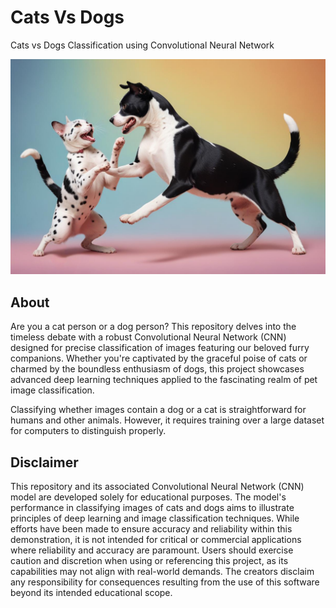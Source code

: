 # Cats Vs Dogs

Cats vs Dogs Classification using Convolutional Neural Network

<img src="https://raw.githubusercontent.com/priyanshudutta04/priyanshudutta04/main/git%20images/pikaso_edit.png">

## About

Are you a cat person or a dog person? This repository delves into the timeless debate with a robust Convolutional Neural Network (CNN) designed for precise classification of images featuring our beloved furry companions. Whether you're captivated by the graceful poise of cats or charmed by the boundless enthusiasm of dogs, this project showcases advanced deep learning techniques applied to the fascinating realm of pet image classification.

Classifying whether images contain a dog or a cat is straightforward for humans and other animals. However, it requires training over a large dataset for computers to distinguish properly.

## Disclaimer

This repository and its associated Convolutional Neural Network (CNN) model are developed solely for educational purposes. The model's performance in classifying images of cats and dogs aims to illustrate principles of deep learning and image classification techniques. While efforts have been made to ensure accuracy and reliability within this demonstration, it is not intended for critical or commercial applications where reliability and accuracy are paramount. Users should exercise caution and discretion when using or referencing this project, as its capabilities may not align with real-world demands. The creators disclaim any responsibility for consequences resulting from the use of this software beyond its intended educational scope.


